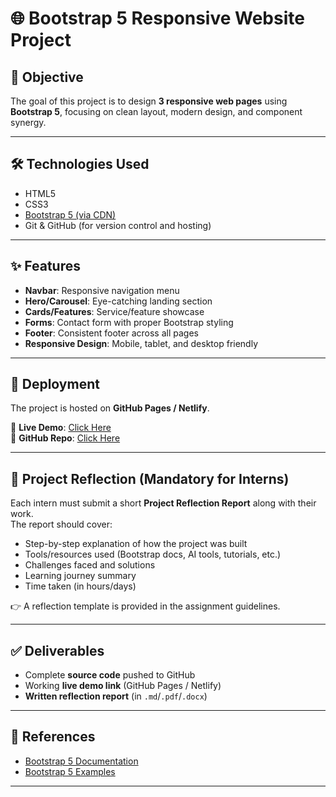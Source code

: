 # 🌐 Bootstrap 5 Responsive Website Project

## 📌 Objective
The goal of this project is to design **3 responsive web pages** using **Bootstrap 5**, focusing on clean layout, modern design, and component synergy.

---

## 🛠 Technologies Used
- HTML5  
- CSS3  
- [Bootstrap 5 (via CDN)](https://getbootstrap.com/)  
- Git & GitHub (for version control and hosting)  

---
## ✨ Features
- **Navbar**: Responsive navigation menu  
- **Hero/Carousel**: Eye-catching landing section  
- **Cards/Features**: Service/feature showcase  
- **Forms**: Contact form with proper Bootstrap styling  
- **Footer**: Consistent footer across all pages  
- **Responsive Design**: Mobile, tablet, and desktop friendly  

---

## 🚀 Deployment
The project is hosted on **GitHub Pages / Netlify**.

🔗 **Live Demo**: [Click Here](#)  
🔗 **GitHub Repo**: [Click Here](#)  

---

## 📑 Project Reflection (Mandatory for Interns)
Each intern must submit a short **Project Reflection Report** along with their work.  
The report should cover:  
- Step-by-step explanation of how the project was built  
- Tools/resources used (Bootstrap docs, AI tools, tutorials, etc.)  
- Challenges faced and solutions  
- Learning journey summary  
- Time taken (in hours/days)  

👉 A reflection template is provided in the assignment guidelines.  

---

## ✅ Deliverables
- Complete **source code** pushed to GitHub  
- Working **live demo link** (GitHub Pages / Netlify)  
- **Written reflection report** (in `.md`/`.pdf`/`.docx`)  

---

## 📖 References
- [Bootstrap 5 Documentation](https://getbootstrap.com/docs/5.3/getting-started/introduction/)  
- [Bootstrap 5 Examples](https://getbootstrap.com/docs/5.3/examples/)  

---

